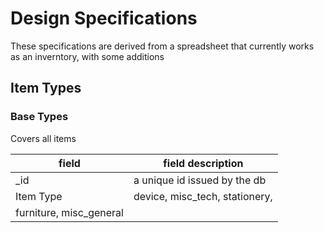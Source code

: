 # Design Specifications

These specifications are derived from a spreadsheet that currently 
 works as an inverntory, with some additions
 
## Item Types 

### Base Types

Covers all items

|field		| field description            |
|-----------|-------------------------------|
| _id |  a unique id issued by the db |
| Item Type |  device, misc_tech, stationery,
  furniture, misc_general |
 
    
